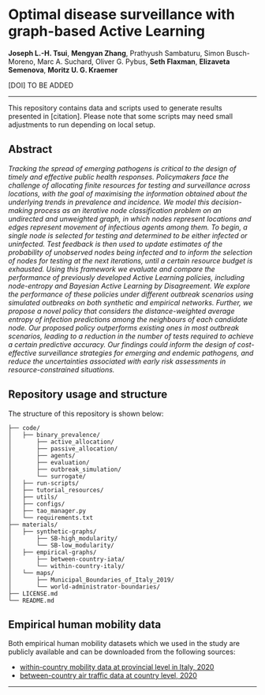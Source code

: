 # Optimal disease surveillance with graph-based Active Learning

​​**Joseph L.-H. Tsui**, **Mengyan Zhang**, Prathyush Sambaturu, Simon Busch-Moreno, Marc A. Suchard, Oliver G. Pybus, **Seth Flaxman**, **Elizaveta Semenova**, **Moritz U. G. Kraemer**

[DOI] TO BE ADDED

---

This repository contains data and scripts used to generate results
presented in [citation]. Please note that some scripts may need small adjustments to run depending on local setup.

## Abstract

_Tracking the spread of emerging pathogens is critical to the design of timely and effective public health responses. Policymakers face the challenge of allocating finite resources for testing and surveillance across locations, with the goal of maximising the information obtained about the underlying trends in prevalence and incidence. We model this decision-making process as an iterative node classification problem on an undirected and unweighted graph, in which nodes represent locations and edges represent movement of infectious agents among them. To begin, a single node is selected for testing and determined to be either infected or uninfected. Test feedback is then used to update estimates of the probability of unobserved nodes being infected and to inform the selection of nodes for testing at the next iterations, until a certain resource budget is exhausted. Using this framework we evaluate and compare the performance of previously developed Active Learning policies, including node-entropy and Bayesian Active Learning by Disagreement. We explore the performance of these policies under different outbreak scenarios using simulated outbreaks on both synthetic and empirical networks. Further, we propose a novel policy that considers the distance-weighted average entropy of infection predictions among the neighbours of each candidate node. Our proposed policy outperforms existing ones in most outbreak scenarios, leading to a reduction in the number of tests required to achieve a certain predictive accuracy. Our findings could inform the design of cost-effective surveillance strategies for emerging and endemic pathogens, and reduce the uncertainties associated with early risk assessments in resource-constrained situations._

## Repository usage and structure

The structure of this repository is shown below:

```
├── code/
│   ├── binary_prevalence/
│       ├── active_allocation/
│       ├── passive_allocation/
│       ├── agents/
│       ├── evaluation/
│       ├── outbreak_simulation/
│       └── surrogate/
│   ├── run-scripts/
│   ├── tutorial_resources/
│   ├── utils/
│   ├── configs/
│   ├── tao_manager.py
│   └── requirements.txt
├── materials/
│   ├── synthetic-graphs/
│       ├── SB-high_modularity/
│       └── SB-low_modularity/
│   ├── empirical-graphs/
│       ├── between-country-iata/
│       └── within-country-italy/
│   └── maps/
│       ├── Municipal_Boundaries_of_Italy_2019/
│       └── world-administrator-boundaries/
├── LICENSE.md
└── README.md
```

## Empirical human mobility data

Both empirical human mobility datasets which we used in the study are publicly available and can be downloaded from the following sources:
- [within-country mobility data at provincial level in Italy, 2020](https://data.humdata.org/dataset/covid-19-mobility-italy)
- [between-country air traffic data at country level, 2020](https://zenodo.org/records/7472836)

---